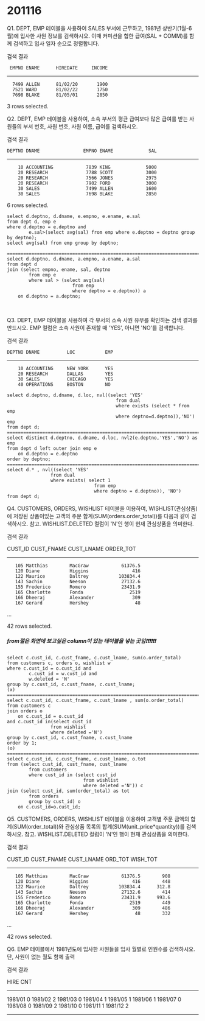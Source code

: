 # 201116

Q1.	DEPT, EMP 테이블을 사용하여 SALES 부서에 근무하고, 
    1981년 상반기(1월-6월)에 입사한 사원 정보를 검색하시오. 
	이때 커미션을 합한 급여(SAL + COMM)를 함께 검색하고 입사 일자 순으로 정렬합니다. 

검색 결과

     EMPNO ENAME      HIREDATE     INCOME
---------- ---------- -------- ----------
      7499 ALLEN      81/02/20       1900
      7521 WARD       81/02/22       1750
      7698 BLAKE      81/05/01       2850

3 rows selected.

Q2.	DEPT, EMP 테이블을 사용하여, 
    소속 부서의 평균 급여보다 많은 급여를 받는 사원들의 부서 번호, 사원 번호, 사원 이름, 급여를 검색하시오.

검색 결과 

    DEPTNO DNAME                EMPNO ENAME             SAL
---------- --------------- ---------- ---------- ----------
        10 ACCOUNTING            7839 KING             5000
        20 RESEARCH              7788 SCOTT            3000
        20 RESEARCH              7566 JONES            2975
        20 RESEARCH              7902 FORD             3000
        30 SALES                 7499 ALLEN            1600
        30 SALES                 7698 BLAKE            2850

6 rows selected.

```mysql
select d.deptno, d.dname, e.empno, e.ename, e.sal
from dept d, emp e
where d.deptno = e.deptno and
        e.sal>(select avg(sal) from emp where e.deptno = deptno group by deptno);
select avg(sal) from emp group by deptno;

=========================================================================================
select d.deptno, d.dname, a.empno, a.ename, a.sal
from dept d
join (select empno, ename, sal, deptno
        from emp e
        where sal > (select avg(sal)
                        from emp
                        where deptno = e.deptno)) a
    on d.deptno = a.deptno;
```

​	 



Q3.	DEPT, EMP 테이블을 사용하여 각 부서의 소속 사원 유무를 확인하는 검색 결과를 만드시오.
    EMP 컬럼은 소속 사원이 존재할 때 'YES', 아니면 'NO'를 검색합니다. 

검색 결과

    DEPTNO DNAME          LOC           EMP
---------- -------------- ------------- ---
        10 ACCOUNTING     NEW YORK      YES
        20 RESEARCH       DALLAS        YES
        30 SALES          CHICAGO       YES
        40 OPERATIONS     BOSTON        NO

```mysql
select d.deptno, d.dname, d.loc, nvl((select 'YES'
                                        from dual
                                        where exists (select * from emp
                                        where deptno=d.deptno)),'NO') emp
from dept d;
=========================================================================================
select distinct d.deptno, d.dname, d.loc, nvl2(e.deptno,'YES','NO') as emp
from dept d left outer join emp e
    on d.deptno = e.deptno
order by deptno;
=========================================================================================
select d.* , nvl((select 'YES'
                from dual
                where exists( select 1
                                from emp
                                where deptno = d.deptno)), 'NO')
from dept d;
```





Q4.	CUSTOMERS, ORDERS, WISHLIST 테이블을 이용하여, 
    WISHLIST(관심상품)에 저장된 상품이있는 고객의 주문 합계(SUM(orders.order_total))를 다음과 같이 검색하시오.
    참고. WISHLIST.DELETED 컬럼이 'N'인 행이 현재 관심상품을 의미한다.

검색 결과

   CUST_ID CUST_FNAME      CUST_LNAME       ORDER_TOT
---------- --------------- --------------- ----------
       105 Matthias        MacGraw            61376.5
       120 Diane           Higgins                416
       122 Maurice         Daltrey           103834.4
       143 Sachin          Neeson             27132.6
       155 Frederico       Romero             23431.9
       165 Charlotte       Fonda                 2519
       166 Dheeraj         Alexander              309
       167 Gerard          Hershey                 48
...

42 rows selected.

##### from절은 화면에 보고싶은 column이 있는 테이블을 넣는 곳임❗❗❗❗❗❗

```mysql
select c.cust_id, c.cust_fname, c.cust_lname, sum(o.order_total)
from customers c, orders o, wishlist w
where c.cust_id = o.cust_id and 
        c.cust_id = w.cust_id and
        w.deleted = 'N'
group by c.cust_id, c.cust_fname, c.cust_lname;
(x)
=========================================================================================
select c.cust_id, c.cust_fname, c.cust_lname , sum(o.order_total)
from customers c
join orders o
	on c.cust_id = o.cust_id
and c.cust_id in(select cust_id
				from wishlist
				where deleted ='N')
group by c.cust_id, c.cust_fname, c.cust_lname
order by 1; 
(o)
=========================================================================================
select c.cust_id, c.cust_fname, c.cust_lname, o.tot
from (select cust_id, cust_fname, cust_lname
        from customers
        where cust_id in (select cust_id
                            from wishlist
                            where deleted ='N')) c
join (select cust_id, sum(order_total) as tot
        from orders
        group by cust_id) o
    on c.cust_id=o.cust_id;
```





Q5.	CUSTOMERS, ORDERS, WISHLIST 테이블을 이용하여 
    고객별 주문 금액의 합계(SUM(order_total))와 관심상품 목록의 합계(SUM(unit_price*quantity))를 검색하시오. 
    참고. WISHLIST.DELETED 컬럼이 'N'인 행이 현재 관심상품을 의미한다.

검색 결과 

   CUST_ID CUST_FNAME      CUST_LNAME         ORD_TOT   WISH_TOT
---------- --------------- --------------- ---------- ----------
       105 Matthias        MacGraw            61376.5        908
       120 Diane           Higgins                416        448
       122 Maurice         Daltrey           103834.4      312.8
       143 Sachin          Neeson             27132.6        414
       155 Frederico       Romero             23431.9      993.6
       165 Charlotte       Fonda                 2519        449
       166 Dheeraj         Alexander              309        486
       167 Gerard          Hershey                 48        332
...

42 rows selected.

Q6.	EMP 테이블에서 1981년도에 입사한 사원들을 입사 월별로 인원수를 검색하시오. 
     단, 사원이 없는 월도 함께 출력 

검색 결과

HIRE                 CNT
------------- ----------
1981/01                0
1981/02                2
1981/03                0
1981/04                1
1981/05                1
1981/06                1
1981/07                0
1981/08                0
1981/09                2
1981/10                0
1981/11                1
1981/12                2





<hr>



